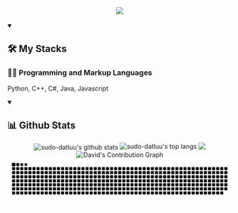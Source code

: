 <p align="center">
  <!-- Typing SVG by DenverCoder1 - https://github.com/DenverCoder1/readme-typing-svg -->
  <a href="https://github.com/DenverCoder1/readme-typing-svg">
    <img src="https://readme-typing-svg.demolab.com/?lines=A%20builder,%20A%20explorer,%20A%20learner;Data%20Engineer%20and%20Software%20Engineer;4%20years%20of%20experience
&center=true&width=440&height=45&color=f75c7e&vCenter=true&pause=1000&size=22" /></a>
</p>

<details open>
    <summary><h2>🛠️ My Stacks</h2></summary>
    <h3>👨‍💻 Programming and Markup Languages</h3>
    <p>
        Python, C++, C#, Java, Javascript
    </p>
</details>

<details open> 
    <summary><h2>📊 Github Stats</h2></summary>
    <div align="center"">
        <img alt="sudo-datluu's github stats" src="https://github-readme-stats-ddatluu.vercel.app/api?hide_border=true&title_color=FA4549&icon_color=FA4549&text_color=ffffff&bg_color=0d1117&show_icons=true&count_private=true&username=sudo-datluu&ring_color=5acbe"/>
        <img alt="sudo-datluu's top langs" src="https://github-readme-stats.vercel.app/api/top-langs/?username=sudo-datluu&layout=compact&hide_border=true&title_color=FA4549&icon_color=FA4549&text_color=ffffff&bg_color=0d1117&show_icons=true&count_private=true&hide=jupyter%20notebook,HTML,dart,css,php,powershell,cmake&langs_count=6&size_weight=0.5&count_weight=0.5" style="max-width:100%;vertical-align: top;left: 50%;"/>
        <img src="https://streak-stats.demolab.com?user=sudo-datluu&hide_border=true&background=EBEBEB00&stroke=FA4549&ring=FA4549&fire=EBEBEB&currStreakNum=EBEBEB&currStreakLabel=EBEBEB&sideLabels=EBEBEB&sideNums=FA4549">
        <img alt="David's Contribution Graph" src="https://github-readme-activity-graph.vercel.app/graph/?username=sudo-datluu&bg_color=RRGGBBAA&title_color=FA4549&color=FA4549&line=FA4549&point=ffa3a5&hide_border=true&custom_title=Recent%20Contributions" />
        <picture>
            <!-- Dark mode -->
            <source media="(prefers-color-scheme: dark)" srcset="https://raw.githubusercontent.com/sudo-datluu/sudo-datluu/manual-run-output/only-svg/github-contribution-grid-snake-dark.svg">
            <!-- Light mode -->
            <source media="(prefers-color-scheme: light)" srcset="https://raw.githubusercontent.com/sudo-datluu/sudo-datluu/manual-run-output/only-svg/github-contribution-grid-snake.svg">
            <img src="https://raw.githubusercontent.com/sudo-datluu/sudo-datluu/manual-run-output/only-svg/github-contribution-grid-snake.svg" />    
        </picture>
    </div>
</details>
